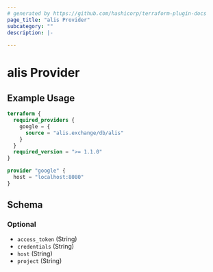 ```yaml
---
# generated by https://github.com/hashicorp/terraform-plugin-docs
page_title: "alis Provider"
subcategory: ""
description: |-
  
---
```


# alis Provider



## Example Usage

```terraform
terraform {
  required_providers {
    google = {
      source = "alis.exchange/db/alis"
    }
  }
  required_version = ">= 1.1.0"
}

provider "google" {
  host = "localhost:8080"
}
```

<!-- schema generated by tfplugindocs -->
## Schema

### Optional

- `access_token` (String)
- `credentials` (String)
- `host` (String)
- `project` (String)
